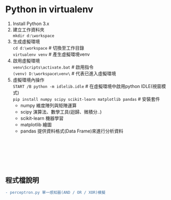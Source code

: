 # Python in virtualenv

1. Install Python 3.x
2. 建立工作資料夾<br />
 `mkdir d:\workspace`
3. 生成虛擬環境<br />
 `cd d:\workspace`    # 切換至工作目錄<br />
 `virtualenv venv`    # 產生虛擬環境venv<br />
4. 啟用虛擬環境<br />
 `venv\Scripts\activate.bat`    # 啟用指令<br />
 `(venv) D:\workspace\venv\`    # 代表已進入虛擬環境
5. 虛擬環境內操作<br />
 `START /B python -m idlelib.idle`    # 在虛擬環境中啟用python IDLE(視窗模式)<br />
 `pip install numpy scipy scikit-learn matplotlib pandas`    # 安裝套件<br />
    * numpy 維度陣列與矩陣運算<br />
    * scipy 演算法、數學工具(迴歸、微積分..)<br />
    * scikit-learn 機器學習<br />
    * matplotlib 繪圖<br />
    * pandas 提供資料格式(Data Frame)來進行分析資料<br />


<br /><br /><br /><br /><br />


## 程式檔說明
```diff
- perceptron.py 單一感知器(AND / OR / XOR)模擬 
```



